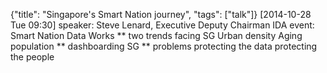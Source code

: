 {"title": "Singapore's Smart Nation journey", "tags": ["talk"]}
[2014-10-28 Tue 09:30]
speaker: Steve Lenard, Executive Deputy Chairman IDA
event: Smart Nation Data Works
** two trends facing SG
Urban density
Aging population
** dashboarding SG
** problems
protecting the data
protecting the people
